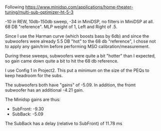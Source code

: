 Following https://www.minidsp.com/applications/home-theater-tuning/multi-sub-optimizer-ht-5-3

-10 in REW, 10db-150db sweep, -34 in MiniDSP, no filters in MiniDSP at all.  68 DB "reference".  MLP weight of 1, Left and Right of .5.  

Since I use the Harman curve (which boosts bass by 6db) and since the subwoofers were already 5.5 DB "hot" to the 68 db "reference", I chose not to apply any gain/trim before performing MSO calibration/measurement.

During these sweeps, subwoofers were quite a bit "hotter" than I expected, so gain came down quite a bit to hit the 68 db reference.

I use Config 1 in Project2.  This put a minimum on the size of the PEQs to keep headroom for the subs.  

The subwoofers both have "gains" of -5.09.  In addition, the fromt subwoofer has an additional -4.21 gain.

The Minidsp gains are thus:

* SubFront: -9.30
* SubBack: -5.09

The SubBack has a delay (relative to SubFront) of 11.78 ms